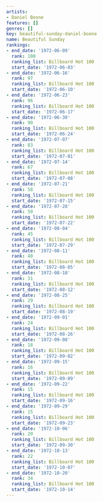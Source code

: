 ```yaml
---
artists:
- Daniel Boone
features: []
genres: []
key: beautiful-sunday-daniel-boone
name: Beautiful Sunday
rankings:
- end_date: '1972-06-09'
  rank: 100
  ranking_list: Billboard Hot 100
  start_date: '1972-06-03'
- end_date: '1972-06-16'
  rank: 97
  ranking_list: Billboard Hot 100
  start_date: '1972-06-10'
- end_date: '1972-06-23'
  rank: 96
  ranking_list: Billboard Hot 100
  start_date: '1972-06-17'
- end_date: '1972-06-30'
  rank: 90
  ranking_list: Billboard Hot 100
  start_date: '1972-06-24'
- end_date: '1972-07-07'
  rank: 83
  ranking_list: Billboard Hot 100
  start_date: '1972-07-01'
- end_date: '1972-07-14'
  rank: 67
  ranking_list: Billboard Hot 100
  start_date: '1972-07-08'
- end_date: '1972-07-21'
  rank: 58
  ranking_list: Billboard Hot 100
  start_date: '1972-07-15'
- end_date: '1972-07-28'
  rank: 50
  ranking_list: Billboard Hot 100
  start_date: '1972-07-22'
- end_date: '1972-08-04'
  rank: 45
  ranking_list: Billboard Hot 100
  start_date: '1972-07-29'
- end_date: '1972-08-11'
  rank: 40
  ranking_list: Billboard Hot 100
  start_date: '1972-08-05'
- end_date: '1972-08-18'
  rank: 31
  ranking_list: Billboard Hot 100
  start_date: '1972-08-12'
- end_date: '1972-08-25'
  rank: 29
  ranking_list: Billboard Hot 100
  start_date: '1972-08-19'
- end_date: '1972-09-01'
  rank: 24
  ranking_list: Billboard Hot 100
  start_date: '1972-08-26'
- end_date: '1972-09-08'
  rank: 18
  ranking_list: Billboard Hot 100
  start_date: '1972-09-02'
- end_date: '1972-09-15'
  rank: 16
  ranking_list: Billboard Hot 100
  start_date: '1972-09-09'
- end_date: '1972-09-22'
  rank: 15
  ranking_list: Billboard Hot 100
  start_date: '1972-09-16'
- end_date: '1972-09-29'
  rank: 15
  ranking_list: Billboard Hot 100
  start_date: '1972-09-23'
- end_date: '1972-10-06'
  rank: 20
  ranking_list: Billboard Hot 100
  start_date: '1972-09-30'
- end_date: '1972-10-13'
  rank: 22
  ranking_list: Billboard Hot 100
  start_date: '1972-10-07'
- end_date: '1972-10-20'
  rank: 34
  ranking_list: Billboard Hot 100
  start_date: '1972-10-14'
---
```


